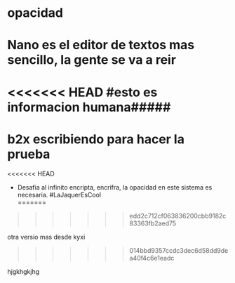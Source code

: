# opacidad
# Nano es el editor de textos mas sencillo, la gente se va a reir
<<<<<<< HEAD
#esto es informacion humana#####
=======
# b2x escribiendo para hacer la prueba
<<<<<<< HEAD
* Desafia al infinito encripta, encrifra, la opacidad en este sistema 
es necesaria. #LaJaquerEsCool  
=======

>>>>>>> edd2c712cf063836200cbb9182c83363fb2aed75

otra versio mas desde kyxi
>>>>>>> 014bbd9357ccdc3dec6d58dd9dea40f4c6e1eadc


hjgkhgkjhg

